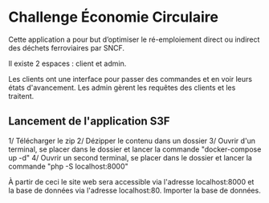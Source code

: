 # Challenge Économie Circulaire

Cette application a pour but d’optimiser le ré-emploiement direct ou indirect des déchets ferroviaires par SNCF.

Il existe 2 espaces : client et admin.

Les clients ont une interface pour passer des commandes et en voir leurs états d'avancement.
Les admin gèrent les requêtes des clients et les traitent.


## Lancement de l'application S3F

1/ Télécharger le zip
2/ Dézipper le contenu dans un dossier
3/ Ouvrir d'un terminal, se placer dans le dossier et lancer la commande "docker-compose up -d"
4/ Ouvrir un second terminal, se placer dans le dossier et lancer la commande "php -S localhost:8000"

À partir de ceci le site web sera accessible via l'adresse localhost:8000 et la base de données via l'adresse localhost:80. Importer la base de données.



